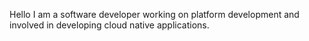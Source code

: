 Hello I am a software developer working on platform development and involved in developing cloud native applications.
